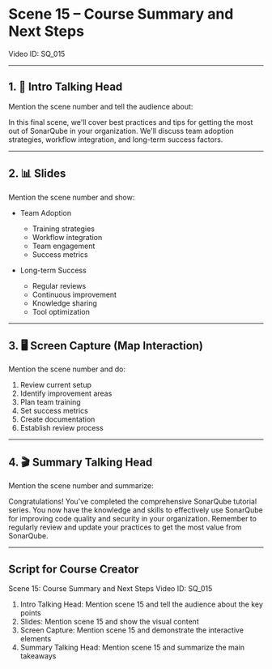 # Scene 15 – Course Summary and Next Steps
Video ID: SQ_015

---

## 1. 🎥 Intro Talking Head
Mention the scene number and tell the audience about:

In this final scene, we'll cover best practices and tips for getting the most out of SonarQube in your organization. We'll discuss team adoption strategies, workflow integration, and long-term success factors.

---

## 2. 📊 Slides
Mention the scene number and show:

- Team Adoption
  - Training strategies
  - Workflow integration
  - Team engagement
  - Success metrics

- Long-term Success
  - Regular reviews
  - Continuous improvement
  - Knowledge sharing
  - Tool optimization

---

## 3. 🖥️ Screen Capture (Map Interaction)
Mention the scene number and do:

1. Review current setup
2. Identify improvement areas
3. Plan team training
4. Set success metrics
5. Create documentation
6. Establish review process

---

## 4. 🎬 Summary Talking Head
Mention the scene number and summarize:

Congratulations! You've completed the comprehensive SonarQube tutorial series. You now have the knowledge and skills to effectively use SonarQube for improving code quality and security in your organization. Remember to regularly review and update your practices to get the most value from SonarQube.

---

## Script for Course Creator
Scene 15: Course Summary and Next Steps
Video ID: SQ_015

1. Intro Talking Head: Mention scene 15 and tell the audience about the key points
2. Slides: Mention scene 15 and show the visual content
3. Screen Capture: Mention scene 15 and demonstrate the interactive elements
4. Summary Talking Head: Mention scene 15 and summarize the main takeaways
